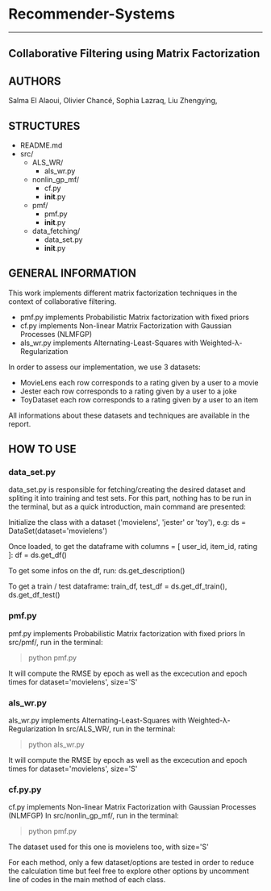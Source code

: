 # Recommender-Systems

 --------------------------------------------------
 Collaborative Filtering using Matrix Factorization
 --------------------------------------------------


AUTHORS
-------

Salma El Alaoui,
Olivier Chancé,
Sophia Lazraq,
Liu Zhengying,

STRUCTURES
----------

- README.md 
- src/ 
 	- ALS_WR/
 		- als_wr.py
 	- nonlin_gp_mf/
 		- cf.py
 		- __init__.py
 	- pmf/
 		- pmf.py
 		- __init__.py
 	- data_fetching/
 		- data_set.py
 		- __init__.py

GENERAL INFORMATION
-------------------

This work implements different matrix factorization techniques in the context 
of collaborative filtering. 

- pmf.py     implements Probabilistic Matrix factorization with fixed priors
- cf.py      implements Non-linear Matrix Factorization with Gaussian Processes (NLMFGP)
- als_wr.py  implements Alternating-Least-Squares with Weighted-λ-Regularization

In order to assess our implementation, we use 3 datasets:
- MovieLens  each row corresponds to a rating given by a user to a movie
- Jester     each row corresponds to a rating given by a user to a joke
- ToyDataset each row corresponds to a rating given by a user to an item

All informations about these datasets and techniques are available in the report.

HOW TO USE
----------

### data_set.py
data_set.py is responsible for fetching/creating the desired dataset and spliting it into
training and test sets.
For this part, nothing has to be run in the terminal, but as a quick introduction, main command
are presented:

  Initialize the class with a dataset ('movielens', 'jester' or 'toy'), e.g:
  ds = DataSet(dataset='movielens')

  Once loaded, to get the dataframe with columns = [ user_id, item_id, rating ]:
  df = ds.get_df()

  To get some infos on the df, run:
  ds.get_description()

  To get a train / test dataframe:
  train_df, test_df = ds.get_df_train(), ds.get_df_test()

### pmf.py
pmf.py implements Probabilistic Matrix factorization with fixed priors
In src/pmf/, run in the terminal:
> python pmf.py

It will compute the RMSE by epoch as well as the excecution and epoch times
for dataset='movielens', size='S'

### als_wr.py
als_wr.py implements Alternating-Least-Squares with Weighted-λ-Regularization
In src/ALS_WR/, run in the terminal:
> python als_wr.py

It will compute the RMSE by epoch as well as the excecution and epoch times
for dataset='movielens', size='S'

### cf.py.py
cf.py implements Non-linear Matrix Factorization with Gaussian Processes (NLMFGP)
In src/nonlin_gp_mf/, run in the terminal:
> python pmf.py

The dataset used for this one is movielens too, with size='S'

For each method, only a few dataset/options are tested in order to reduce the calculation time
but feel free to explore other options by uncomment line of codes in the main method of
each class.

